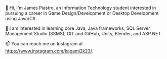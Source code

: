 👋 Hi, I'm James Piastro, an Information Technology student interested in pursuing a career in Game Design/Development or Desktop Development using Java/C#.

👀 I am interested in learning core Java, Java frameworks, SQL Server Management Studio (SSMS), GIT and GitHub, Unity, Blender, and ASP.NET.

📫 You can reach me on Instagram at https://www.instagram.com/kagami2k23/.
